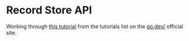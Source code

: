 # Record Store API

Working through [this tutorial](https://go.dev/doc/tutorial/web-service-gin) from the tutorials list on the [go.dev/](https://go.dev/doc) official site.

